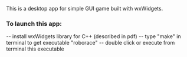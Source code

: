 This is a desktop app for simple GUI game built with wxWidgets.

### To launch this app:
-- install wxWidgets library for C++ (described in pdf)
-- type "make" in terminal to get executable "roborace"
-- double click or execute from terminal this executable
